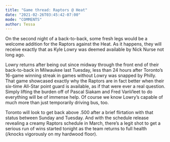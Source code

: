 ```yaml
---
title: "Game thread: Raptors @ Heat"
date: "2021-02-26T03:45:42-07:00"
mode: "COMMENTS"
author: Tessa
---
```


On the second night of a back-to-back, some fresh legs would be a welcome addition for the Raptors against the Heat. As it happens, they will receive exactly that as Kyle Lowry was deemed available by Nick Nurse not long ago.

Lowry returns after being out since midway through the front end of their back-to-back in Milwaukee last Tuesday, less than 24 hours after Toronto’s 16-game winning streak in games without Lowry was snapped by Philly. That game showcased exactly why the Raptors are in fact better when their six-time All-Star point guard is available, as if that were ever a real question. Simply lifting the burden off of Pascal Siakam and Fred VanVleet to do everything will be of immense help. Of course we know Lowry’s capable of much more than just temporarily driving bus, too.

Toronto will look to get back above .500 after a brief flirtation with that status between Sunday and Tuesday. And with the schedule release revealing a creamy Raptors schedule in March, there’s a legit shot to get a serious run of wins started tonight as the team returns to full health (/knocks vigorously on my hardwood floor).
